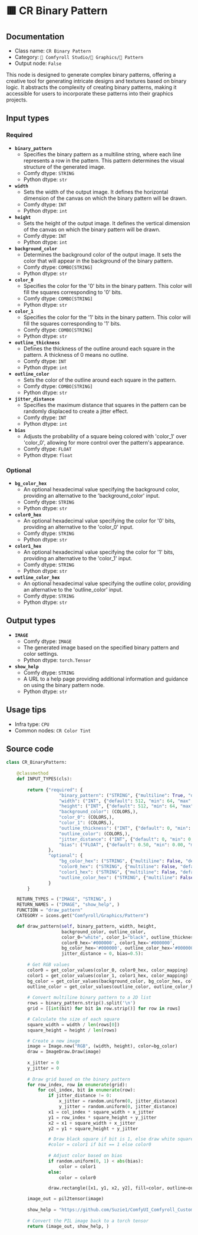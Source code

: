 # 🟥 CR Binary Pattern
## Documentation
- Class name: `CR Binary Pattern`
- Category: `🧩 Comfyroll Studio/👾 Graphics/🌈 Pattern`
- Output node: `False`

This node is designed to generate complex binary patterns, offering a creative tool for generating intricate designs and textures based on binary logic. It abstracts the complexity of creating binary patterns, making it accessible for users to incorporate these patterns into their graphics projects.
## Input types
### Required
- **`binary_pattern`**
    - Specifies the binary pattern as a multiline string, where each line represents a row in the pattern. This pattern determines the visual structure of the generated image.
    - Comfy dtype: `STRING`
    - Python dtype: `str`
- **`width`**
    - Sets the width of the output image. It defines the horizontal dimension of the canvas on which the binary pattern will be drawn.
    - Comfy dtype: `INT`
    - Python dtype: `int`
- **`height`**
    - Sets the height of the output image. It defines the vertical dimension of the canvas on which the binary pattern will be drawn.
    - Comfy dtype: `INT`
    - Python dtype: `int`
- **`background_color`**
    - Determines the background color of the output image. It sets the color that will appear in the background of the binary pattern.
    - Comfy dtype: `COMBO[STRING]`
    - Python dtype: `str`
- **`color_0`**
    - Specifies the color for the '0' bits in the binary pattern. This color will fill the squares corresponding to '0' bits.
    - Comfy dtype: `COMBO[STRING]`
    - Python dtype: `str`
- **`color_1`**
    - Specifies the color for the '1' bits in the binary pattern. This color will fill the squares corresponding to '1' bits.
    - Comfy dtype: `COMBO[STRING]`
    - Python dtype: `str`
- **`outline_thickness`**
    - Defines the thickness of the outline around each square in the pattern. A thickness of 0 means no outline.
    - Comfy dtype: `INT`
    - Python dtype: `int`
- **`outline_color`**
    - Sets the color of the outline around each square in the pattern.
    - Comfy dtype: `COMBO[STRING]`
    - Python dtype: `str`
- **`jitter_distance`**
    - Specifies the maximum distance that squares in the pattern can be randomly displaced to create a jitter effect.
    - Comfy dtype: `INT`
    - Python dtype: `int`
- **`bias`**
    - Adjusts the probability of a square being colored with 'color_1' over 'color_0', allowing for more control over the pattern's appearance.
    - Comfy dtype: `FLOAT`
    - Python dtype: `float`
### Optional
- **`bg_color_hex`**
    - An optional hexadecimal value specifying the background color, providing an alternative to the 'background_color' input.
    - Comfy dtype: `STRING`
    - Python dtype: `str`
- **`color0_hex`**
    - An optional hexadecimal value specifying the color for '0' bits, providing an alternative to the 'color_0' input.
    - Comfy dtype: `STRING`
    - Python dtype: `str`
- **`color1_hex`**
    - An optional hexadecimal value specifying the color for '1' bits, providing an alternative to the 'color_1' input.
    - Comfy dtype: `STRING`
    - Python dtype: `str`
- **`outline_color_hex`**
    - An optional hexadecimal value specifying the outline color, providing an alternative to the 'outline_color' input.
    - Comfy dtype: `STRING`
    - Python dtype: `str`
## Output types
- **`IMAGE`**
    - Comfy dtype: `IMAGE`
    - The generated image based on the specified binary pattern and color settings.
    - Python dtype: `torch.Tensor`
- **`show_help`**
    - Comfy dtype: `STRING`
    - A URL to a help page providing additional information and guidance on using the binary pattern node.
    - Python dtype: `str`
## Usage tips
- Infra type: `CPU`
- Common nodes: `CR Color Tint`


## Source code
```python
class CR_BinaryPattern:
    
    @classmethod
    def INPUT_TYPES(cls):
                 
        return {"required": {
                    "binary_pattern": ("STRING", {"multiline": True, "default": "10101"}),
                    "width": ("INT", {"default": 512, "min": 64, "max": 4096}),
                    "height": ("INT", {"default": 512, "min": 64, "max": 4096}),
                    "background_color": (COLORS,), 
                    "color_0": (COLORS,),
                    "color_1": (COLORS,),
                    "outline_thickness": ("INT", {"default": 0, "min": 0, "max": 1024}), 
                    "outline_color": (COLORS,),
                    "jitter_distance": ("INT", {"default": 0, "min": 0, "max": 1024}),
                    "bias": ("FLOAT", {"default": 0.50, "min": 0.00, "max": 1.00, "step": 0.05}),
                },
                "optional": {
                    "bg_color_hex": ("STRING", {"multiline": False, "default": "#000000"}),
                    "color0_hex": ("STRING", {"multiline": False, "default": "#000000"}),
                    "color1_hex": ("STRING", {"multiline": False, "default": "#000000"}),
                    "outline_color_hex": ("STRING", {"multiline": False, "default": "#000000"}),
                }     
        }

    RETURN_TYPES = ("IMAGE", "STRING", )
    RETURN_NAMES = ("IMAGE", "show_help", )
    FUNCTION = "draw_pattern"
    CATEGORY = icons.get("Comfyroll/Graphics/Pattern")

    def draw_pattern(self, binary_pattern, width, height,
                     background_color, outline_color,
                     color_0="white", color_1="black", outline_thickness=0,
                     color0_hex='#000000', color1_hex='#000000',
                     bg_color_hex='#000000', outline_color_hex='#000000',
                     jitter_distance = 0, bias=0.5):
                     
        # Get RGB values
        color0 = get_color_values(color_0, color0_hex, color_mapping)         
        color1 = get_color_values(color_1, color1_hex, color_mapping) 
        bg_color = get_color_values(background_color, bg_color_hex, color_mapping) 
        outline_color = get_color_values(outline_color, outline_color_hex, color_mapping) 
        
        # Convert multiline binary pattern to a 2D list
        rows = binary_pattern.strip().split('\n')
        grid = [[int(bit) for bit in row.strip()] for row in rows]

        # Calculate the size of each square
        square_width = width / len(rows[0])
        square_height = height / len(rows)

        # Create a new image
        image = Image.new("RGB", (width, height), color=bg_color)
        draw = ImageDraw.Draw(image)
        
        x_jitter = 0
        y_jitter = 0
        
        # Draw grid based on the binary pattern
        for row_index, row in enumerate(grid):
            for col_index, bit in enumerate(row):
                if jitter_distance != 0:
                    x_jitter = random.uniform(0, jitter_distance)
                    y_jitter = random.uniform(0, jitter_distance)
                x1 = col_index * square_width + x_jitter
                y1 = row_index * square_height + y_jitter 
                x2 = x1 + square_width + x_jitter
                y2 = y1 + square_height + y_jitter 

                # Draw black square if bit is 1, else draw white square
                #color = color1 if bit == 1 else color0
                
                # Adjust color based on bias
                if random.uniform(0, 1) < abs(bias):
                    color = color1
                else:
                    color = color0

                draw.rectangle([x1, y1, x2, y2], fill=color, outline=outline_color, width=outline_thickness)

        image_out = pil2tensor(image)
        
        show_help = "https://github.com/Suzie1/ComfyUI_Comfyroll_CustomNodes/wiki/Pattern-Nodes-2#cr-binary-pattern"
 
        # Convert the PIL image back to a torch tensor
        return (image_out, show_help, )

```
